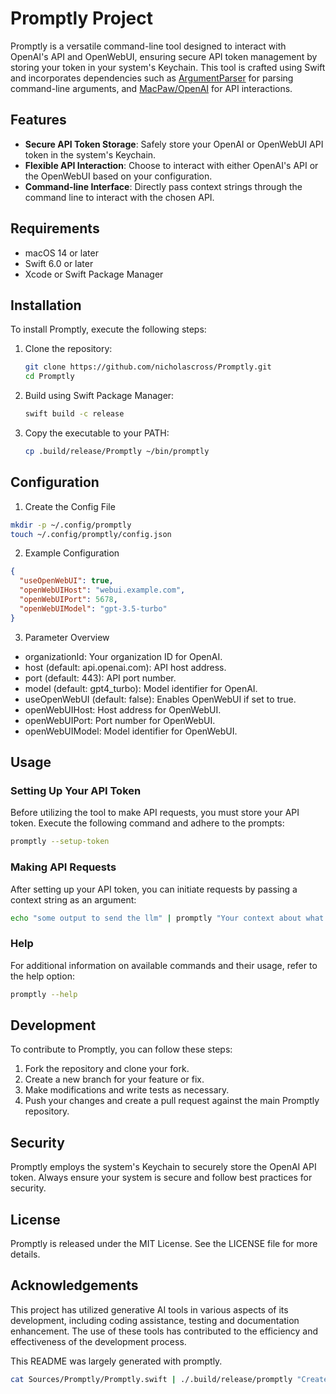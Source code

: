 # Promptly Project

Promptly is a versatile command-line tool designed to interact with OpenAI's API and OpenWebUI, ensuring secure API token management by storing your token in your system's Keychain. This tool is crafted using Swift and incorporates dependencies such as [ArgumentParser](https://github.com/apple/swift-argument-parser) for parsing command-line arguments, and [MacPaw/OpenAI](https://github.com/MacPaw/OpenAI.git) for API interactions.

## Features

- **Secure API Token Storage**: Safely store your OpenAI or OpenWebUI API token in the system's Keychain.
- **Flexible API Interaction**: Choose to interact with either OpenAI's API or the OpenWebUI based on your configuration.
- **Command-line Interface**: Directly pass context strings through the command line to interact with the chosen API.

## Requirements

- macOS 14 or later
- Swift 6.0 or later
- Xcode or Swift Package Manager

## Installation

To install Promptly, execute the following steps:

1. Clone the repository:
   ```bash
   git clone https://github.com/nicholascross/Promptly.git
   cd Promptly
   ```

2. Build using Swift Package Manager:
   ```bash
   swift build -c release
   ```

3. Copy the executable to your PATH:
   ```bash
   cp .build/release/Promptly ~/bin/promptly
   ```
## Configuration

1.	Create the Config File

```bash
mkdir -p ~/.config/promptly
touch ~/.config/promptly/config.json
```

2.	Example Configuration
 
```json
{
  "useOpenWebUI": true,
  "openWebUIHost": "webui.example.com",
  "openWebUIPort": 5678,
  "openWebUIModel": "gpt-3.5-turbo"
}
```
3.	Parameter Overview
 
- organizationId: Your organization ID for OpenAI.
- host (default: api.openai.com): API host address.
- port (default: 443): API port number.
- model (default: gpt4_turbo): Model identifier for OpenAI.
- useOpenWebUI (default: false): Enables OpenWebUI if set to true.
- openWebUIHost: Host address for OpenWebUI.
- openWebUIPort: Port number for OpenWebUI.
- openWebUIModel: Model identifier for OpenWebUI.

## Usage

### Setting Up Your API Token

Before utilizing the tool to make API requests, you must store your API token. Execute the following command and adhere to the prompts:

```bash
promptly --setup-token
```

### Making API Requests

After setting up your API token, you can initiate requests by passing a context string as an argument:

```bash
echo "some output to send the llm" | promptly "Your context about what to do with the input"
```

### Help

For additional information on available commands and their usage, refer to the help option:

```bash
promptly --help
```

## Development

To contribute to Promptly, you can follow these steps:

1. Fork the repository and clone your fork.
2. Create a new branch for your feature or fix.
3. Make modifications and write tests as necessary.
4. Push your changes and create a pull request against the main Promptly repository.

## Security

Promptly employs the system's Keychain to securely store the OpenAI API token. Always ensure your system is secure and follow best practices for security.

## License

Promptly is released under the MIT License. See the LICENSE file for more details.

## Acknowledgements

This project has utilized generative AI tools in various aspects of its development, including coding assistance, testing and documentation enhancement. The use of these tools has contributed to the efficiency and effectiveness of the development process.

This README was largely generated with promptly.

```bash
cat Sources/Promptly/Promptly.swift | ./.build/release/promptly "Create a readme for this project"
```
